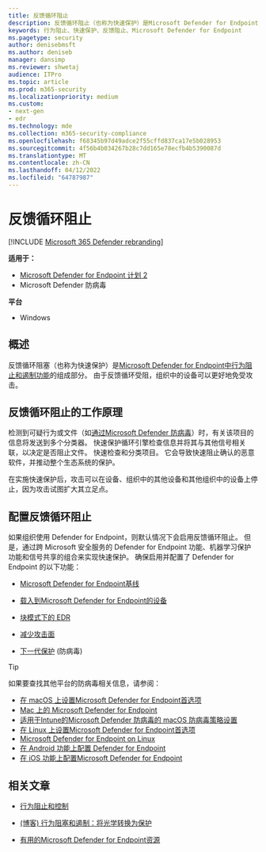```yaml
---
title: 反馈循环阻止
description: 反馈循环阻止（也称为快速保护）是Microsoft Defender for Endpoint中的行为阻止和遏制功能的一部分
keywords: 行为阻止、快速保护、反馈阻止、Microsoft Defender for Endpoint
ms.pagetype: security
author: denisebmsft
ms.author: deniseb
manager: dansimp
ms.reviewer: shwetaj
audience: ITPro
ms.topic: article
ms.prod: m365-security
ms.localizationpriority: medium
ms.custom:
- next-gen
- edr
ms.technology: mde
ms.collection: m365-security-compliance
ms.openlocfilehash: f68345b97d49adce2f55cffd837ca17e5b028953
ms.sourcegitcommit: 4f56b4b034267b28c7dd165e78ecfb4b5390087d
ms.translationtype: MT
ms.contentlocale: zh-CN
ms.lasthandoff: 04/12/2022
ms.locfileid: "64787987"
---
```

# <a name="feedback-loop-blocking"></a>反馈循环阻止

[!INCLUDE [Microsoft 365 Defender rebranding](../../includes/microsoft-defender.md)]


**适用于：**
- [Microsoft Defender for Endpoint 计划 2](https://go.microsoft.com/fwlink/?linkid=2154037)
- Microsoft Defender 防病毒

**平台**
- Windows

## <a name="overview"></a>概述

反馈循环阻塞（也称为快速保护）是[Microsoft Defender for Endpoint](/windows/security/threat-protection/)[中行为阻止和遏制功能](/microsoft-365/security/defender-endpoint/behavioral-blocking-containment)的组成部分。 由于反馈循环受阻，组织中的设备可以更好地免受攻击。 

## <a name="how-feedback-loop-blocking-works"></a>反馈循环阻止的工作原理

检测到可疑行为或文件（如[通过Microsoft Defender 防病毒](/windows/security/threat-protection/microsoft-defender-antivirus/microsoft-defender-antivirus-in-windows-10)）时，有关该项目的信息将发送到多个分类器。 快速保护循环引擎检查信息并将其与其他信号相关联，以决定是否阻止文件。 快速检查和分类项目。 它会导致快速阻止确认的恶意软件，并推动整个生态系统的保护。 

在实施快速保护后，攻击可以在设备、组织中的其他设备和其他组织中的设备上停止，因为攻击试图扩大其立足点。


## <a name="configuring-feedback-loop-blocking"></a>配置反馈循环阻止

如果组织使用 Defender for Endpoint，则默认情况下会启用反馈循环阻止。 但是，通过跨 Microsoft 安全服务的 Defender for Endpoint 功能、机器学习保护功能和信号共享的组合来实现快速保护。 确保启用并配置了 Defender for Endpoint 的以下功能：

- [Microsoft Defender for Endpoint基线](/microsoft-365/security/defender-endpoint/configure-machines-security-baseline)

- [载入到Microsoft Defender for Endpoint的设备](/microsoft-365/security/defender-endpoint/onboard-configure)

- [块模式下的 EDR](/microsoft-365/security/defender-endpoint/edr-in-block-mode)

- [减少攻击面](/microsoft-365/security/defender-endpoint/attack-surface-reduction)

- [下一代保护](/windows/security/threat-protection/microsoft-defender-antivirus/configure-microsoft-defender-antivirus-features) (防病毒) 

> [!TIP]
> 如果要查找其他平台的防病毒相关信息，请参阅：
> - [在 macOS 上设置Microsoft Defender for Endpoint首选项](mac-preferences.md)
> - [Mac 上的 Microsoft Defender for Endpoint](microsoft-defender-endpoint-mac.md)
> - [适用于Intune的Microsoft Defender 防病毒的 macOS 防病毒策略设置](/mem/intune/protect/antivirus-microsoft-defender-settings-macos)
> - [在 Linux 上设置Microsoft Defender for Endpoint首选项](linux-preferences.md)
> - [Microsoft Defender for Endpoint on Linux](microsoft-defender-endpoint-linux.md)
> - [在 Android 功能上配置 Defender for Endpoint](android-configure.md)
> - [在 iOS 功能上配置Microsoft Defender for Endpoint](ios-configure-features.md)

## <a name="related-articles"></a>相关文章

- [行为阻止和控制](behavioral-blocking-containment.md)

- [ (博客) 行为阻塞和遏制：将光学转换为保护](https://www.microsoft.com/security/blog/2020/03/09/behavioral-blocking-and-containment-transforming-optics-into-protection/)

- [有用的Microsoft Defender for Endpoint资源](/microsoft-365/security/defender-endpoint/helpful-resources)
